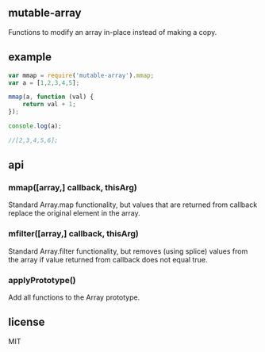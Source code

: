 mutable-array
-------------

Functions to modify an array in-place instead of making a copy.

example
-------

```js
var mmap = require('mutable-array').mmap;
var a = [1,2,3,4,5];

mmap(a, function (val) {
	return val + 1;
});

console.log(a);

//[2,3,4,5,6];
```

api
---

### mmap([array,] callback, thisArg)

Standard Array.map functionality, but values that are returned from callback
replace the original element in the array.

### mfilter([array,] callback, thisArg)

Standard Array.filter functionality, but removes (using splice) values from
the array if value returned from callback does not equal true.

### applyPrototype()

Add all functions to the Array prototype.


license
-------

MIT

